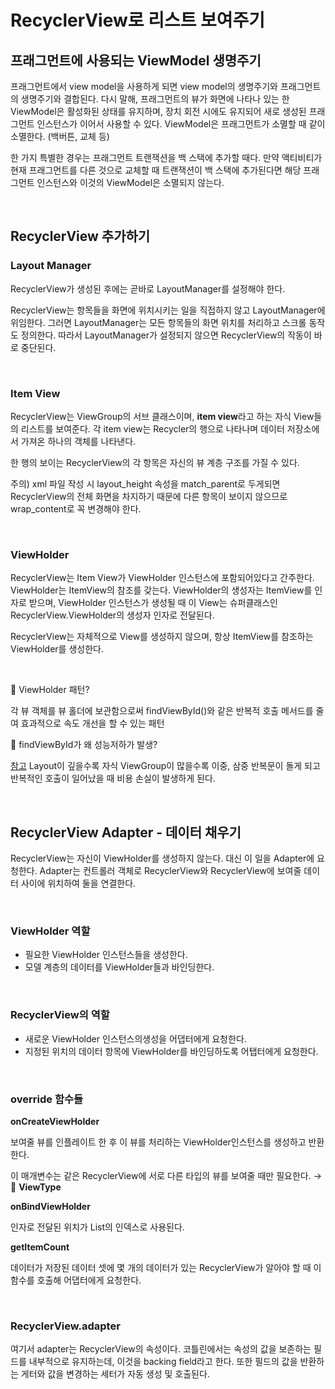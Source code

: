 # RecyclerView로 리스트 보여주기

## 프래그먼트에 사용되는 ViewModel 생명주기

프래그먼트에서 view model을 사용하게 되면 view model의 생명주기와 프래그먼트의 생명주기와 결합된다. 
다시 말해, 프래그먼트의 뷰가 화면에 나타나 있는 한 ViewModel은 활성화된 상태를 유지하며, 장치 회전 시에도 유지되어 새로 생성된 프래그먼트 인스턴스가 이어서 사용할 수 있다. 
ViewModel은 프래그먼트가 소멸할 때 같이 소멸한다. (백버튼, 교체 등)

한 가지 특별한 경우는 프래그먼트 트랜잭션을 백 스택에 추가할 때다. 
만약 액티비티가 현재 프래그먼트를 다른 것으로 교체할 때 트랜잭션이 백 스택에 추가된다면 해당 프래그먼트 인스턴스와 이것의 ViewModel은 소멸되지 않는다.

</br>

## RecyclerView 추가하기

### Layout Manager

RecyclerView가 생성된 후에는 곧바로 LayoutManager를 설정해야 한다. 

RecyclerView는 항목들을 화면에 위치시키는 일을 직접하지 않고 LayoutManager에 위임한다.
그러면 LayoutManager는 모든 항목들의 화면 위치를 처리하고 스크롤 동작도 정의한다. 
따라서 LayoutManager가 설정되지 않으면 RecyclerView의 작동이 바로 중단된다.  

</br>

### Item View

RecyclerView는 ViewGroup의 서브 클래스이며, **item view**라고 하는 자식 View들의 리스트를 보여준다.
각 item view는 Recycler의 행으로 나타나며 데이터 저장소에서 가져온 하나의 객체를 나타낸다.

한 행의 보이는 RecyclerView의 각 항목은 자신의 뷰 계층 구조를 가질 수 있다. 

주의) xml 파일 작성 시 layout_height 속성을 match_parent로 두게되면 RecyclerView의 전체 화면을 차지하기 때문에 다른 항목이 보이지 않으므로 wrap_content로 꼭 변경해야 한다. 

</br>

### ViewHolder

RecyclerView는 Item View가 ViewHolder 인스턴스에 포함되어있다고 간주한다. 
ViewHolder는 ItemView의 참조를 갖는다. 
ViewHolder의 생성자는 ItemView를 인자로 받으며, ViewHolder 인스턴스가 생성될 때 이 View는 슈퍼클래스인 RecyclerView.ViewHolder의 생성자 인자로 전달된다. 

RecyclerView는 자체적으로 View를 생성하지 않으며, 항상 ItemView를 참조하는 ViewHolder를 생성한다. 

</br>

👻 ViewHolder 패턴?

각 뷰 객체를 뷰 홀더에 보관함으로써 findViewById()와 같은 반복적 호출 메서드를 줄여 효과적으로 속도 개선을 할 수 있는 패턴

👻 findViewById가 왜 성능저하가 발생?

[참고]([https://velog.io/@haanbink/Android-findViewById-는-어떻게-동작할까](https://velog.io/@haanbink/Android-findViewById-%EB%8A%94-%EC%96%B4%EB%96%BB%EA%B2%8C-%EB%8F%99%EC%9E%91%ED%95%A0%EA%B9%8C)) Layout이 깊을수록 자식 ViewGroup이 많을수록 이중, 삼중 반복문이 돌게 되고 반복적인 호출이 일어났을 때 비용 손실이 발생하게 된다.

</br>

## RecyclerView Adapter - 데이터 채우기

RecyclerView는 자신이 ViewHolder를 생성하지 않는다. 
대신 이 일을 Adapter에 요청한다. Adapter는 컨트롤러 객체로 RecyclerView와 RecyclerView에 보여줄 데이터 사이에 위치하여 둘을 연결한다. 

</br>

### ViewHolder 역할

- 필요한 ViewHolder 인스턴스들을 생성한다.
- 모델 계층의 데이터를 ViewHolder들과 바인딩한다.

</br>

### RecyclerView의 역할

- 새로운 ViewHolder 인스턴스의생성을 어댑터에게 요청한다.
- 지정된 위치의 데이터 항목에 ViewHolder를 바인딩하도록 어탭터에게 요청한다.

</br>

### override 함수들

**onCreateViewHolder**

보여줄 뷰를 인플레이트 한 후 이 뷰를 처리하는 ViewHolder인스턴스를 생성하고 반환한다. 

이 매개변수는 같은 RecyclerView에 서로 다른 타입의 뷰를 보여줄 때만 필요한다. → 👻 **ViewType**

**onBindViewHolder**

인자로 전달된 위치가 List의 인덱스로 사용된다.

**getItemCount**

데이터가 저장된 데이터 셋에 몇 개의 데이터가 있는 RecyclerView가 알아야 할 때 이 함수를 호출해 어댑터에게 요청한다.

</br>

### RecyclerView.adapter

여기서 adapter는 RecyclerView의 속성이다. 
코틀린에서는 속성의 값을 보존하는 필드를 내부적으로 유지하는데, 이것을 backing field라고 한다. 
또한 필드의 값을 반환하는 게터와 값을 변경하는 세터가 자동 생성 및 호출된다.